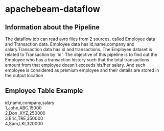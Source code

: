 # apachebeam-dataflow

Information about the Pipeline
------------------------------
The dataflow job can read avro files from 2 sources, called Employee data and Transaction data. Employee data has id,name,company and salary.Transaction data has id and transactions.
The Employee dataset is related to Transaction by 'id'. The objective of this pipeline is to find out the Employee who has a transaction history such that the total transactions amount from that employee doesn't  exceeds his/her salary. And such employee is considered as premium employee and their details are stored in the output location

Employee Table Example
-----------------------

id,name,company,salary  
1,John,ABC,15000  
2,Don ,XYZ,250000  
3,Eric,TRE,350000  
4,Sam,LKI,320000  